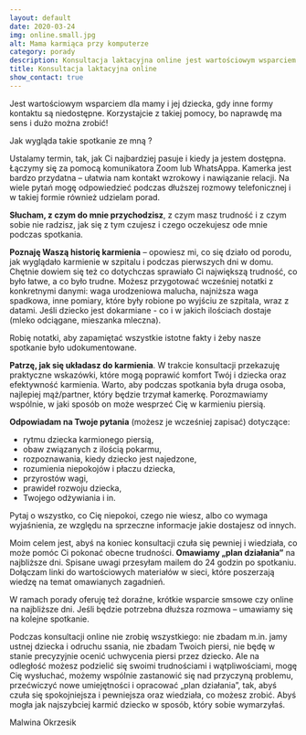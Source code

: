 ```yaml
---
layout: default
date: 2020-03-24
img: online.small.jpg
alt: Mama karmiąca przy komputerze
category: porady
description: Konsultacja laktacyjna online jest wartościowym wsparciem dla mamy i jej dziecka, gdy inne formy kontaktu są niedostępne. Korzystajcie z takiej pomocy, bo naprawdę ma sens i dużo można zrobić!
title: Konsultacja laktacyjna online
show_contact: true
---
```


Jest wartościowym wsparciem dla mamy i jej dziecka, gdy inne formy kontaktu są niedostępne. Korzystajcie z takiej pomocy, bo naprawdę ma sens i dużo można zrobić!

Jak wygląda takie spotkanie ze mną ?

Ustalamy termin, tak, jak Ci najbardziej pasuje i kiedy ja jestem dostępna. Łączymy się za pomocą komunikatora Zoom lub WhatsAppa. Kamerka jest bardzo przydatna – ułatwia nam kontakt wzrokowy i nawiązanie relacji. Na wiele pytań mogę odpowiedzieć podczas dłuższej rozmowy telefonicznej i w takiej formie również udzielam porad.

**Słucham, z czym do mnie przychodzisz**, z czym masz trudność i z czym sobie nie radzisz, jak się z tym czujesz i czego oczekujesz ode mnie podczas spotkania.

**Poznaję Waszą historię karmienia** – opowiesz mi, co się działo od porodu, jak wyglądało karmienie w szpitalu i podczas pierwszych dni w domu. Chętnie dowiem się też co dotychczas sprawiało Ci największą trudność, co było łatwe, a co było trudne. Możesz przygotować wcześniej notatki z konkretnymi danymi: waga urodzeniowa malucha, najniższa waga spadkowa, inne pomiary, które były robione po wyjściu ze szpitala, wraz z datami. Jeśli dziecko jest dokarmiane - co i w jakich ilościach dostaje (mleko odciągane, mieszanka mleczna).

Robię notatki, aby zapamiętać wszystkie istotne fakty i żeby nasze spotkanie było udokumentowane.

**Patrzę, jak się układasz do karmienia**. W trakcie konsultacji przekazuję praktyczne wskazówki, które mogą poprawić komfort Twój i dziecka oraz efektywność karmienia. Warto, aby podczas spotkania była druga osoba, najlepiej mąż/partner, który będzie trzymał kamerkę. Porozmawiamy wspólnie, w jaki sposób on może wesprzeć Cię w karmieniu piersią.

**Odpowiadam na Twoje pytania** (możesz je wcześniej zapisać) dotyczące:
- rytmu dziecka karmionego piersią,
- obaw związanych z ilością pokarmu,
- rozpoznawania, kiedy dziecko jest najedzone,
- rozumienia niepokojów i płaczu dziecka,
- przyrostów wagi,
- prawideł rozwoju dziecka,
- Twojego odżywiania i in.

Pytaj o wszystko, co Cię niepokoi, czego nie wiesz, albo co wymaga wyjaśnienia, ze względu na sprzeczne informacje jakie dostajesz od innych.

Moim celem jest, abyś na koniec konsultacji czuła się pewniej i wiedziała, co może pomóc Ci pokonać obecne trudności. **Omawiamy „plan działania”** na najbliższe dni. Spisane uwagi przesyłam mailem do 24 godzin po spotkaniu. Dołączam linki do wartościowych materiałów w sieci, które poszerzają wiedzę na temat omawianych zagadnień.

W ramach porady oferuję też doraźne, krótkie wsparcie smsowe czy online na najbliższe dni. Jeśli będzie potrzebna dłuższa rozmowa – umawiamy się na kolejne spotkanie.

Podczas konsultacji online nie zrobię wszystkiego: nie zbadam m.in. jamy ustnej dziecka i odruchu ssania, nie zbadam Twoich piersi, nie będę w stanie precyzyjnie ocenić uchwycenia piersi przez dziecko. Ale na odległość możesz podzielić się swoimi trudnościami i wątpliwościami, mogę Cię wysłuchać, możemy wspólnie zastanowić się nad przyczyną problemu, przećwiczyć nowe umiejętności i opracować „plan działania”, tak, abyś czuła się spokojniejsza i pewniejsza oraz wiedziała, co możesz zrobić. Abyś mogła jak najszybciej karmić dziecko w sposób, który sobie wymarzyłaś.

Malwina Okrzesik